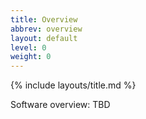 ```yaml
---
title: Overview
abbrev: overview
layout: default
level: 0
weight: 0
---
```


{% include layouts/title.md %}

Software overview: TBD

